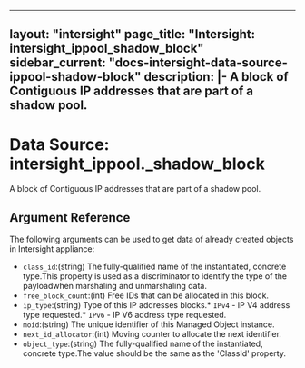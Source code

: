 
---
layout: "intersight"
page_title: "Intersight: intersight_ippool_shadow_block"
sidebar_current: "docs-intersight-data-source-ippool-shadow-block"
description: |-
A block of Contiguous IP addresses that are part of a shadow pool.
---

# Data Source: intersight_ippool._shadow_block
A block of Contiguous IP addresses that are part of a shadow pool.
## Argument Reference
The following arguments can be used to get data of already created objects in Intersight appliance:
* `class_id`:(string) The fully-qualified name of the instantiated, concrete type.This property is used as a discriminator to identify the type of the payloadwhen marshaling and unmarshaling data. 
* `free_block_count`:(int) Free IDs that can be allocated in this block. 
* `ip_type`:(string) Type of this IP addresses blocks.* `IPv4` - IP V4 address type requested.* `IPv6` - IP V6 address type requested. 
* `moid`:(string) The unique identifier of this Managed Object instance. 
* `next_id_allocator`:(int) Moving counter to allocate the next identifier. 
* `object_type`:(string) The fully-qualified name of the instantiated, concrete type.The value should be the same as the 'ClassId' property. 
